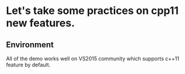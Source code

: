 # Let's take some practices on cpp11 new features.


## Environment

All of the demo works well on VS2015 community which supports c++11 feature by default.
